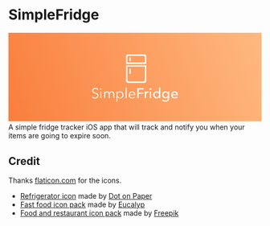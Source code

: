 # SimpleFridge
![](Images/readmeHeader.png)  
A simple fridge tracker iOS app that will track and notify you when your items are going to expire soon.

## Credit
Thanks [flaticon.com](https://www.flaticon.com) for the icons.
- [Refrigerator icon](https://www.flaticon.com/free-icon/refrigerator_99982) made by [Dot on Paper](https://www.flaticon.com/authors/dot-on-paper)
- [Fast food icon pack](https://www.flaticon.com/packs/fast-food-2) made by [Eucalyp](https://www.flaticon.com/authors/eucalyp)
- [Food and restaurant icon pack](https://www.flaticon.com/packs/food-and-restaurant) made by [Freepik](https://www.flaticon.com/authors/freepik)
